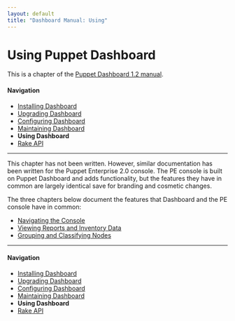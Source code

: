 ```yaml
---
layout: default
title: "Dashboard Manual: Using"
---
```


Using Puppet Dashboard
=====

This is a chapter of the [Puppet Dashboard 1.2 manual](./index.html).

#### Navigation

* [Installing Dashboard](./bootstrapping.html)
* [Upgrading Dashboard](./upgrading.html)
* [Configuring Dashboard](./configuring.html)
* [Maintaining Dashboard](./maintaining.html)
* **Using Dashboard**
* [Rake API](./rake_api.html)

* * * 

This chapter has not been written. However, similar documentation has been written for the Puppet Enterprise 2.0 console. The PE console is built on Puppet Dashboard and adds functionality, but the features they have in common are largely identical save for branding and cosmetic changes. 

The three chapters below document the features that Dashboard and the PE console have in common:

* [Navigating the Console][c_nav]
* [Viewing Reports and Inventory Data][c_reports]
* [Grouping and Classifying Nodes][c_class]

[c_nav]: http://docs.puppetlabs.com/pe/latest/console_navigating.html
[c_reports]: http://docs.puppetlabs.com/pe/latest/console_reports.html
[c_class]: http://docs.puppetlabs.com/pe/latest/console_classes_groups.html


* * * 

#### Navigation

* [Installing Dashboard](./bootstrapping.html)
* [Upgrading Dashboard](./upgrading.html)
* [Configuring Dashboard](./configuring.html)
* [Maintaining Dashboard](./maintaining.html)
* **Using Dashboard**
* [Rake API](./rake_api.html)
